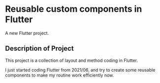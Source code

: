 # Reusable custom components in Flutter

A new Flutter project.

## Description of Project

This project is a collection of layout and method coding in Flutter.

I just started coding Flutter from 2021/06, and try to create some reusable components to make my routine work efficiently now. 


